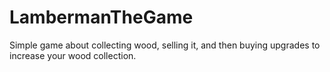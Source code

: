 # LambermanTheGame

Simple game about collecting wood, selling it, and then buying upgrades to increase your wood collection.
